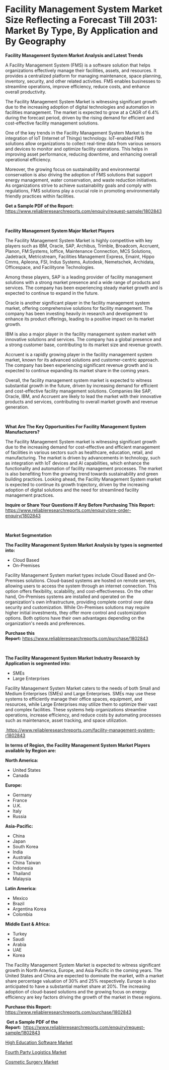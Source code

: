 <p><h1>Facility Management System Market Size Reflecting a Forecast Till 2031: Market By Type, By Application and By Geography</h1></p><p><strong>Facility Management System Market Analysis and Latest Trends</strong></p>
<p><p>A Facility Management System (FMS) is a software solution that helps organizations effectively manage their facilities, assets, and resources. It provides a centralized platform for managing maintenance, space planning, inventory, security, and other related activities. FMS enables businesses to streamline operations, improve efficiency, reduce costs, and enhance overall productivity.</p><p>The Facility Management System Market is witnessing significant growth due to the increasing adoption of digital technologies and automation in facilities management. The market is expected to grow at a CAGR of 6.4% during the forecast period, driven by the rising demand for efficient and cost-effective facility management solutions.</p><p>One of the key trends in the Facility Management System Market is the integration of IoT (Internet of Things) technology. IoT-enabled FMS solutions allow organizations to collect real-time data from various sensors and devices to monitor and optimize facility operations. This helps in improving asset performance, reducing downtime, and enhancing overall operational efficiency.</p><p>Moreover, the growing focus on sustainability and environmental conservation is also driving the adoption of FMS solutions that support energy management, water conservation, and waste reduction initiatives. As organizations strive to achieve sustainability goals and comply with regulations, FMS solutions play a crucial role in promoting environmentally friendly practices within facilities.</p></p>
<p><strong>Get a Sample PDF of the Report:&nbsp;</strong> <a href="https://www.reliableresearchreports.com/enquiry/request-sample/1802843">https://www.reliableresearchreports.com/enquiry/request-sample/1802843</a></p>
<p>&nbsp;</p>
<p><strong>Facility Management System Major Market Players</strong></p>
<p><p>The Facility Management System Market is highly competitive with key players such as IBM, Oracle, SAP, Archibus, Trimble, Broadcom, Accruent, Planon, FM:Systems, Ioffice, Maintenance Connection, MCS Solutions, Jadetrack, Metricstream, Facilities Management Express, Emaint, Hippo Cmms, Apleona, FSI, Indus Systems, Autodesk, Nemetschek, Archidata, Officespace, and Facilityone Technologies.</p><p>Among these players, SAP is a leading provider of facility management solutions with a strong market presence and a wide range of products and services. The company has been experiencing steady market growth and is expected to continue to expand in the future.</p><p>Oracle is another significant player in the facility management system market, offering comprehensive solutions for facility management. The company has been investing heavily in research and development to enhance its product offerings, leading to a positive impact on its market growth.</p><p>IBM is also a major player in the facility management system market with innovative solutions and services. The company has a global presence and a strong customer base, contributing to its market size and revenue growth.</p><p>Accruent is a rapidly growing player in the facility management system market, known for its advanced solutions and customer-centric approach. The company has been experiencing significant revenue growth and is expected to continue expanding its market share in the coming years.</p><p>Overall, the facility management system market is expected to witness substantial growth in the future, driven by increasing demand for efficient and cost-effective facility management solutions. Companies like SAP, Oracle, IBM, and Accruent are likely to lead the market with their innovative products and services, contributing to overall market growth and revenue generation.</p></p>
<p>&nbsp;</p>
<p><strong>What Are The Key Opportunities For Facility Management System Manufacturers?</strong></p>
<p><p>The Facility Management System market is witnessing significant growth due to the increasing demand for cost-effective and efficient management of facilities in various sectors such as healthcare, education, retail, and manufacturing. The market is driven by advancements in technology, such as integration with IoT devices and AI capabilities, which enhance the functionality and automation of facility management processes. The market is also benefiting from the growing trend towards sustainability and green building practices. Looking ahead, the Facility Management System market is expected to continue its growth trajectory, driven by the increasing adoption of digital solutions and the need for streamlined facility management practices.</p></p>
<p><strong>Inquire or Share Your Questions If Any Before Purchasing This Report:</strong> <a href="https://www.reliableresearchreports.com/enquiry/pre-order-enquiry/1802843">https://www.reliableresearchreports.com/enquiry/pre-order-enquiry/1802843</a></p>
<p>&nbsp;</p>
<p><strong>Market Segmentation</strong></p>
<p><strong>The Facility Management System Market Analysis by types is segmented into:</strong></p>
<p><ul><li>Cloud Based</li><li>On-Premises</li></ul></p>
<p><p>Facility Management System market types include Cloud Based and On-Premises solutions. Cloud-based systems are hosted on remote servers, allowing users to access the system through an internet connection. This option offers flexibility, scalability, and cost-effectiveness. On the other hand, On-Premises systems are installed and operated on the organization's own infrastructure, providing complete control over data security and customization. While On-Premises solutions may require higher initial investments, they offer more control and customization options. Both options have their own advantages depending on the organization's needs and preferences.</p></p>
<p><strong>Purchase this Report:&nbsp;</strong><a href="https://www.reliableresearchreports.com/purchase/1802843">https://www.reliableresearchreports.com/purchase/1802843</a></p>
<p>&nbsp;</p>
<p><strong>The Facility Management System Market Industry Research by Application is segmented into:</strong></p>
<p><ul><li>SMEs</li><li>Large Enterprises</li></ul></p>
<p><p>Facility Management System Market caters to the needs of both Small and Medium Enterprises (SMEs) and Large Enterprises. SMEs may use these systems to efficiently manage their office spaces, equipment, and resources, while Large Enterprises may utilize them to optimize their vast and complex facilities. These systems help organizations streamline operations, increase efficiency, and reduce costs by automating processes such as maintenance, asset tracking, and space utilization.</p></p>
<p><a href="https://www.reliableresearchreports.com/facility-management-system-r1802843">&nbsp;https://www.reliableresearchreports.com/facility-management-system-r1802843</a></p>
<p><strong>In terms of Region, the Facility Management System Market Players available by Region are:</strong></p>
<p>
    <p> <strong> North America: </strong>
        <ul>
            <li>United States</li>
            <li>Canada</li>
        </ul>
        </p> 
    <p> <strong> Europe: </strong>
        <ul>
            <li>Germany</li>
            <li>France</li>
            <li>U.K.</li>
            <li>Italy</li>
            <li>Russia</li>
        </ul>
        </p> 
    <p> <strong> Asia-Pacific: </strong>
        <ul>
            <li>China</li>
            <li>Japan</li>
            <li>South Korea</li>
            <li>India</li>
            <li>Australia</li>
            <li>China Taiwan</li>
            <li>Indonesia</li>
            <li>Thailand</li>
            <li>Malaysia</li>
        </ul>
        </p> 
    <p> <strong> Latin America: </strong>
        <ul>
            <li>Mexico</li>
            <li>Brazil</li>
            <li>Argentina Korea</li>
            <li>Colombia</li>
        </ul>
        </p> 
    <p> <strong> Middle East & Africa: </strong>
        <ul>
            <li>Turkey</li>
            <li>Saudi</li>
            <li>Arabia</li>
            <li>UAE</li>
            <li>Korea</li>
        </ul>
    </p>
    </p>
<p><p>The Facility Management System Market is expected to witness significant growth in North America, Europe, and Asia Pacific in the coming years. The United States and China are expected to dominate the market, with a market share percentage valuation of 30% and 25% respectively. Europe is also anticipated to have a substantial market share at 20%. The increasing adoption of cloud-based solutions and the growing focus on energy efficiency are key factors driving the growth of the market in these regions.</p></p>
<p><strong>Purchase this Report: </strong><a href="https://www.reliableresearchreports.com/purchase/1802843">https://www.reliableresearchreports.com/purchase/1802843</a></p>
<p>&nbsp;<strong>Get a Sample PDF of the Report:&nbsp;&nbsp;</strong><a href="https://www.reliableresearchreports.com/enquiry/request-sample/1802843">https://www.reliableresearchreports.com/enquiry/request-sample/1802843</a></p>
<p><strong></strong></p>
<p><p><a href="https://github.com/peachesmcdowel1/Market-Research-Report-List-2/blob/main/high-education-software-market.md">High Education Software Market</a></p><p><a href="https://github.com/edytherolanlouisejk1miz0wig/Market-Research-Report-List-2/blob/main/fourth-party-logistics-market.md">Fourth Party Logistics Market</a></p><p><a href="https://github.com/redneck06/Market-Research-Report-List-3/blob/main/cosmetic-surgery-market.md">Cosmetic Surgery Market</a></p></p>